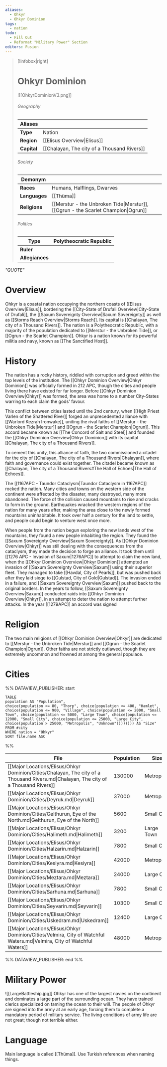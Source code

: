 ```yaml
---
aliases:
  - Ohkyr
  - Ohkyr Dominion
tags:
  - nation
todo:
  - Fill Out
  - Reformat "Military Power" Section
editors: Fusion
---
```

> [!infobox|right]
> # Ohkyr Dominion
> ![[OhkyrDominionV3.png]]
> ###### Geography
> | **Aliases** |  |
> | - | - |
> | **Type** | Nation |
> | **Region** | [[Elisus Overview\|Elisus]] |
> | **Capital** | [[Chalayan, The city of a Thousand Rivers]] |
> ###### Society
> | **Demonym** |  |
> | - | - |
> | **Races** | Humans, Halflings, Dwarves |
> | **Languages** | [[Thüma]] |
> | **Religions** | [[Merstur - the Unbroken Tide\|Merstur]], [[Ogrun - the Scarlet Champion\|Ogrun]] |
> ###### Politics
> | **Type** | Polytheocratic Republic |
> | - | - |
> | **Ruler** |  |
> | **Allegiances** |  |

*"QUOTE"*
# Overview
Ohkyr is a coastal nation occupying the northern coasts of [[Elisus Overview|Elisus]], bordering the [[City-State of Drufali Overview|City-State of Drufali]], the [[Saxum Sovereignty Overview|Saxum Sovereignty]] as well as [[Storms Reach Overview|Storms Reach]]. Its capital is [[Chalayan, The city of a Thousand Rivers]]. The nation is a Polytheocratic Republic, with a majority of the population dedicated to [[Merstur - the Unbroken Tide]], or [[Ogrun - the Scarlet Champion]]. Ohkyr is a nation known for its powerful militia and navy, known as [[The Sanctified Host]].
# History
The nation has a rocky history, riddled with corruption and greed within the top levels of the institution. The [[Ohkyr Dominion Overview|Ohkyr Dominion]] was officially formed in 212 APC, though the cities and people living there have existed for far longer. Before [[Ohkyr Dominion Overview|Ohkyr]] was formed, the area was home to a number City-States warring to each claim the gods' favour.

This conflict between cities lasted until the 2nd century, when [[High Priest Varlen of the Shattered River]] forged an unprecedented alliance with [[Warlord Kezrah Ironwake]], uniting the rival faiths of [[Merstur - the Unbroken Tide|Merstur]] and [[Ogrun - the Scarlet Champion|Ogrun]]. This accord became known as [[The Concord of Salt and Steel]] and founded the [[Ohkyr Dominion Overview|Ohkyr Dominion]] with its capital [[Chalayan, The city of a Thousand Rivers]].

To cement this unity, this alliance of faith, the two commissioned a citadel for the city of [[Chalayan, The city of a Thousand Rivers|Chalayan]], where faith and governance could exist together. The citadel became known as [[Chalayan, The city of a Thousand Rivers#The Hall of Echoes|The Hall of Echoes]].

The [[1167APC - Taundor Cataclysm|Taundor Cataclysm in 1167APC]] rocked the nation. Many cities and towns on the western side of the continent were affected by the disaster, many destroyed, many more abandoned. The force of the collision caused mountains to rise and cracks to form in the ground. Earthquakes wracked the western regions of the nation for many years after, making the area close to the newly formed mountains uninhabitable. It took over half a century for the land to settle, and people could begin to venture west once more.

When people from the nation begun exploring the new lands west of the mountains, they found a new people inhabiting the region. They found the [[Saxum Sovereignty Overview|Saxum Sovereignty]]. As [[Ohkyr Dominion Overview|Ohkyr]] was still dealing with the consequences from the cataclysm, they made the decision to forge an alliance. It took them until [[1276 APC - Invasion of Saxum|1276APC]] to attempt to claim the new land, when the [[Ohkyr Dominion Overview|Ohkyr Dominion]] attempted an invasion of [[Saxum Sovereignty Overview|Saxum]] using their superior fleet. They managed to take [[Havdal, City of Pearls]], but was pushed back after they laid siege to [[Gulstad, City of Gold|Gulstad]]. The invasion ended in a failure, and [[Saxum Sovereignty Overview|Saxum]] pushed back to the original borders. In the years to follow, [[Saxum Sovereignty Overview|Saxum]] conducted raids into [[Ohkyr Dominion Overview|Ohkyr]], in an attempt to deter the nation to attempt further attacks. In the year [[1279APC]] an accord was signed 
# Religion
The two main religions of [[Ohkyr Dominion Overview|Ohkyr]] are dedicated to [[Merstur - the Unbroken Tide|Merstur]] and [[Ogrun - the Scarlet Champion|Ogrun]]. Other faiths are not strictly outlawed, though they are extremely uncommon and frowned at among the general populace.
# Cities
%% DATAVIEW_PUBLISHER: start
```dataview
TABLE 
population AS "Population",
choice(population <= 80, "Thorp", choice(population <= 400, "Hamlet", choice(population <= 900, "Village", choice(population <= 2000, "Small Town", choice(population <= 5000, "Large Town", choice(population <= 12000, "Small City", choice(population <= 25000, "Large City", choice(population > 25000, "Metropolis", "Unknown")))))))) AS "Size"
FROM #city
WHERE nation = "Ohkyr"
SORT file.name ASC
```
%%

| File                                                                                                                                 | Population | Size       |
| ------------------------------------------------------------------------------------------------------------------------------------ | ---------- | ---------- |
| [[Major Locations/Elisus/Ohkyr Dominion/Cities/Chalayan, The city of a Thousand Rivers.md\|Chalayan, The city of a Thousand Rivers]] | 130000     | Metropolis |
| [[Major Locations/Elisus/Ohkyr Dominion/Cities/Deyruk.md\|Deyruk]]                                                                   | 37000      | Metropolis |
| [[Major Locations/Elisus/Ohkyr Dominion/Cities/Gelthurun, Eye of the North.md\|Gelthurun, Eye of the North]]                         | 5600       | Small City |
| [[Major Locations/Elisus/Ohkyr Dominion/Cities/Halimeth.md\|Halimeth]]                                                               | 3200       | Large Town |
| [[Major Locations/Elisus/Ohkyr Dominion/Cities/Halzarin.md\|Halzarin]]                                                               | 7800       | Small City |
| [[Major Locations/Elisus/Ohkyr Dominion/Cities/Kesiyra.md\|Kesiyra]]                                                                 | 42000      | Metropolis |
| [[Major Locations/Elisus/Ohkyr Dominion/Cities/Meztara.md\|Meztara]]                                                                 | 24000      | Large City |
| [[Major Locations/Elisus/Ohkyr Dominion/Cities/Sarhuna.md\|Sarhuna]]                                                                 | 7800       | Small City |
| [[Major Locations/Elisus/Ohkyr Dominion/Cities/Seyvarin.md\|Seyvarin]]                                                               | 10300      | Small City |
| [[Major Locations/Elisus/Ohkyr Dominion/Cities/Uskedram.md\|Uskedram]]                                                               | 12400      | Large City |
| [[Major Locations/Elisus/Ohkyr Dominion/Cities/Velmira, City of Watchful Waters.md\|Velmira, City of Watchful Waters]]               | 48000      | Metropolis |

%% DATAVIEW_PUBLISHER: end %%
# Military Power
![[LargeBattleship.jpg]]
Ohkyr has one of the largest navies on the continent and dominates a large part of the surrounding ocean. They have trained clerics specialized on taming the ocean to their will. The people of Ohkyr are signed into the army at an early age, forcing them to complete a mandatory period of military service. The living conditions of army life are not great; though not terrible either.
# Language
Main language is called [[Thüma]]. Use Turkish references when naming things.